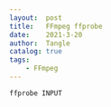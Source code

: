 ```yaml
---
layout:  post
title:   FFmpeg ffprobe
date:    2021-3-20
author:  Tangle
catalog: true
tags:
    - FFmpeg
---
```


```
ffprobe INPUT
```
